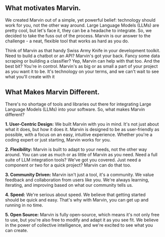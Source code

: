 ## What motivates Marvin.

We created Marvin out of a simple, yet powerful belief: technology should work for you, not the other way around. Large Language Models (LLMs) are pretty cool, but let's face it, they can be a headache to integrate. So, we decided to take the fuss out of the process. Marvin is our answer to the challenge - a neat, flexible tool that works as hard as you do.

Think of Marvin as that handy Swiss Army Knife in your development toolkit. Need to build a chatbot or an API? Marvin's got your back. Fancy some data scraping or building a classifier? Yep, Marvin can help with that too. And the best bit? You're in control. Marvin's as big or as small a part of your project as you want it to be. It's technology on your terms, and we can't wait to see what you'll create with it

## What Makes Marvin Different.

There's no shortage of tools and libraries out there for integrating Large Language Models (LLMs) into your software. So, what makes Marvin different?

**1. User-Centric Design:** We built Marvin with you in mind. It's not just about what it does, but how it does it. Marvin is designed to be as user-friendly as possible, with a focus on an easy, intuitive experience. Whether you're a coding expert or just starting, Marvin works for you.

**2. Flexibility:** Marvin is built to adapt to your needs, not the other way around. You can use as much or as little of Marvin as you need. Need a full suite of LLM integration tools? We've got you covered. Just need a component or two for a quick project? Marvin can do that too.

**3. Community Driven:** Marvin isn't just a tool, it's a community. We value feedback and collaboration from users like you. We're always learning, iterating, and improving based on what our community tells us.

**4. Speed:** We're serious about speed. We believe that getting started should be quick and easy. That's why with Marvin, you can get up and running in no time. 

**5. Open Source:** Marvin is fully open-source, which means it's not only free to use, but you're also free to modify and adapt it as you see fit. We believe in the power of collective intelligence, and we're excited to see what you can create.
